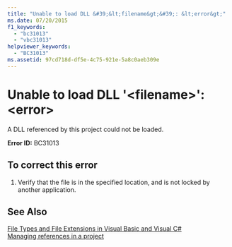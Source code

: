 ```yaml
---
title: "Unable to load DLL &#39;&lt;filename&gt;&#39;: &lt;error&gt;"
ms.date: 07/20/2015
f1_keywords: 
  - "bc31013"
  - "vbc31013"
helpviewer_keywords: 
  - "BC31013"
ms.assetid: 97cd718d-df5e-4c75-921e-5a8c0aeb309e
---
```

# Unable to load DLL &#39;&lt;filename&gt;&#39;: &lt;error&gt;
A DLL referenced by this project could not be loaded.  
  
 **Error ID:** BC31013  
  
## To correct this error  
  
1.  Verify that the file is in the specified location, and is not locked by another application.  
  
## See Also  
 [File Types and File Extensions in Visual Basic and Visual C#](http://msdn.microsoft.com/library/f793852c-da06-4d52-a826-65f635844772)  
 [Managing references in a project](/visualstudio/ide/managing-references-in-a-project)
